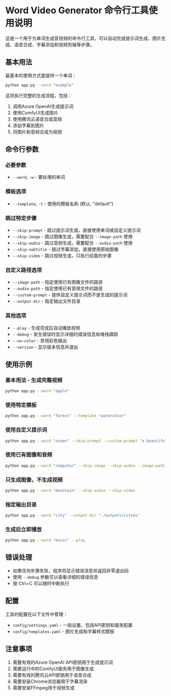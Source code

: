 # Word Video Generator 命令行工具使用说明

这是一个用于为单词生成音视频的命令行工具，可以自动完成提示词生成、图片生成、语音合成、字幕添加和视频剪辑等步骤。

## 基本用法

最基本的使用方式是提供一个单词：

```bash
python app.py --word "example"
```

这将执行完整的生成流程，包括：
1. 调用Azure OpenAI生成提示词
2. 使用ComfyUI生成图片
3. 使用腾讯云语音合成音频
4. 添加字幕到图片
5. 将图片和音频合成为视频

## 命令行参数

### 必要参数

- `--word`, `-w` - 要处理的单词

### 模板选项

- `--template`, `-t` - 使用的模板名称 (默认: "default")

### 跳过特定步骤

- `--skip-prompt` - 跳过提示词生成，直接使用单词或自定义提示词
- `--skip-image` - 跳过图像生成，需要配合 `--image-path` 使用
- `--skip-audio` - 跳过音频生成，需要配合 `--audio-path` 使用
- `--skip-subtitle` - 跳过字幕添加，直接使用原始图像
- `--skip-video` - 跳过视频生成，只执行前面的步骤

### 自定义路径选项

- `--image-path` - 指定使用已有图像文件的路径
- `--audio-path` - 指定使用已有音频文件的路径
- `--custom-prompt` - 提供自定义提示词而不是生成的提示词
- `--output-dir` - 指定输出文件目录

### 其他选项

- `--play` - 生成完成后自动播放视频
- `--debug` - 发生错误时显示详细的错误信息和堆栈跟踪
- `--no-color` - 禁用彩色输出
- `--version` - 显示版本信息并退出

## 使用示例

### 基本用法 - 生成完整视频
```bash
python app.py --word "apple"
```

### 使用特定模板
```bash
python app.py --word "forest" --template "watercolor"
```

### 使用自定义提示词
```bash
python app.py --word "ocean" --skip-prompt --custom-prompt "a beautiful deep blue ocean with waves, realistic style"
```

### 使用已有图像和音频
```bash
python app.py --word "computer" --skip-image --skip-audio --image-path "./my_image.png" --audio-path "./my_audio.mp3"
```

### 只生成图像，不生成视频
```bash
python app.py --word "mountain" --skip-audio --skip-video
```

### 指定输出目录
```bash
python app.py --word "city" --output-dir "./outputs/cities"
```

### 生成后立即播放
```bash
python app.py --word "music" --play
```

## 错误处理

- 如果任何步骤失败，程序将显示错误消息并返回非零退出码
- 使用 `--debug` 参数可以查看详细的错误信息
- 按 Ctrl+C 可以随时中断执行

## 配置

工具的配置在以下文件中管理：

- `config/settings.yaml` - 一般设置，包括API密钥和服务配置
- `config/templates.yaml` - 图片生成和字幕样式模板

## 注意事项

1. 需要有效的Azure OpenAI API密钥用于生成提示词
2. 需要运行中的ComfyUI服务用于图像生成
3. 需要有效的腾讯云API密钥用于语音合成
4. 需要安装Chrome浏览器用于字幕渲染
5. 需要安装FFmpeg用于视频生成 
